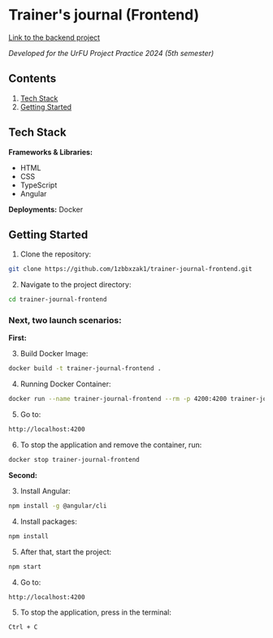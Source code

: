 # Trainer's journal (Frontend)

[Link to the backend project](https://github.com/AnTaif/trainer-journal-backend)

_Developed for the UrFU Project Practice 2024 (5th semester)_

## Contents

1. <a href = "#stack">Tech Stack</a>
2. <a href = "#start">Getting Started</a>

<a name = stack></a>  
## Tech Stack
**Frameworks & Libraries:**
- HTML
- CSS
- TypeScript
- Angular

**Deployments:** Docker


<a name = start></a>
## Getting Started
  1. Clone the repository:
  ```bash 
  git clone https://github.com/1zbbxzak1/trainer-journal-frontend.git
  ```
  2. Navigate to the project directory:
  ```bash
  cd trainer-journal-frontend
  ```

### Next, two launch scenarios:

**First:**

  3. Build Docker Image:
  ```bash
  docker build -t trainer-journal-frontend .
  ```
  4. Running Docker Container:
  ```bash
  docker run --name trainer-journal-frontend --rm -p 4200:4200 trainer-journal-frontend
  ```
  5. Go to:
  ```bash
  http://localhost:4200
  ```
  6. To stop the application and remove the container, run:
  ```bash
  docker stop trainer-journal-frontend
  ```

**Second:**

  3. Install Angular: 
  ```bash
  npm install -g @angular/cli
  ```
  4. Install packages:
  ```bash
  npm install
  ```
  5. After that, start the project: 
  ```bash
  npm start
  ```
  4. Go to:
  ```bash
  http://localhost:4200
  ```
  5. To stop the application, press in the terminal:
  ```bash
  Ctrl + C
  ```
